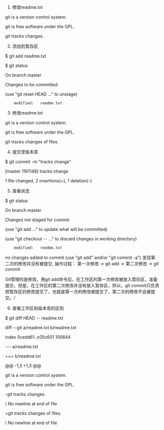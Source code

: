 1. 修改readme.txt


git is a version control system.

git is free software under the GPL.

git tracks changes.


2. 添加到暂存区


$ git add readme.txt

$ git status

On branch master

Changes to be committed:

  (use "git reset HEAD 
<file>
..." to unstage)


        modified:   readme.txt


3. 修改readme.txt


git is a version control system.

git is free software under the GPL.

git tracks changes of files.


4. 提交至版本库


$ git commit -m "tracks change"

[master 1161148] tracks change

 1 file changed, 2 insertions(+), 1 deletion(-)


5. 查看状态


$ git status

On branch master

Changes not staged for commit:

  (use "git add 
<file>
..." to update what will be committed)

  (use "git checkout -- 
<file>
..." to discard changes in working directory)


        modified:   readme.txt


no changes added to commit (use "git add" and/or "git commit -a")
发现第二次的修改并没有被提交,
操作过程： 第一次修改 -> git add -> 第二次修改 -> git commit

Git管理的是修改，用git add命令后，在工作区的第一次修改被放入暂存区，准备提交，但是，在工作区的第二次修改并没有放入暂存区，所以，git commit只负责把暂存区的修改提交了，也就是第一次的修改被提交了，第二次的修改不会被提交。/


6. 查看工作区和版本库的区别


$ git diff HEAD -- readme.txt

diff --git a/readme.txt b/readme.txt

index 5cedd61..c05c601 100644

--- a/readme.txt

+++ b/readme.txt

@@ -1,3 +1,3 @@

 git is a version control system.

 git is free software under the GPL.

-git tracks changes.

\ No newline at end of file

+git tracks changes of files.

\ No newline at end of file

